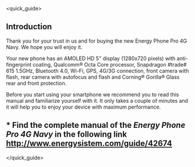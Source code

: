 <quick_guide>
## Introduction

Thank you for your trust in us and for buying the new Energy Phone Pro 4G Navy. We hope you will enjoy it.

Your new phone has an AMOLED HD 5" display (1280x720 pixels) with anti-fingerprint coating, Qualcomm® Octa Core processor, Snapdragon #trade# 615 1.5GHz, Bluetooth 4.0, Wi-Fi, GPS, 4G/3G connection, front camera with flash, rear camera with autofocus and flash and Corning® Gorilla® Glass rear and front protection.

Before you start using your smartphone we recommend you to read this manual and familiarize yourself with it.  It only takes a couple of minutes and it will help you to enjoy your device with maximum performance.

## <unique> * Find the complete manual of the *Energy Phone Pro 4G Navy* in the following link  http://www.energysistem.com/guide/42674 </unique> 
</quick_guide>
